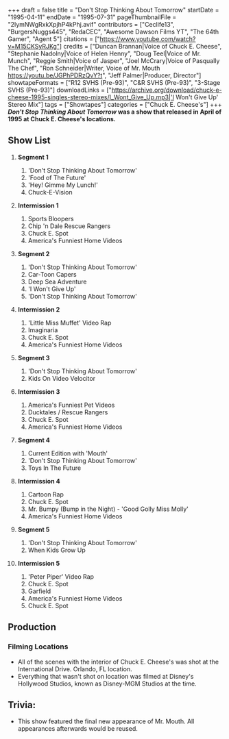 +++
draft = false
title = "Don't Stop Thinking About Tomorrow"
startDate = "1995-04-11"
endDate = "1995-07-31"
pageThumbnailFile = "2IymNWgRxkXpjhP4kPhj.avif"
contributors = ["Ceclife13", "BurgersNuggs445", "RedaCEC", "Awesome Dawson Films YT", "The 64th Gamer", "Agent 5"]
citations = ["https://www.youtube.com/watch?v=M15CKSyRJKg"]
credits = ["Duncan Brannan|Voice of Chuck E. Cheese", "Stephanie Nadolny|Voice of Helen Henny", "Doug Teel|Voice of Mr. Munch", "Reggie Smith|Voice of Jasper", "Joel McCrary|Voice of Pasqually The Chef", "Ron Schneider|Writer, Voice of Mr. Mouth https://youtu.be/JGPhPDRzQvY?t", "Jeff Palmer|Producer, Director"]
showtapeFormats = ["R12 SVHS (Pre-93)", "C&R SVHS (Pre-93)", "3-Stage SVHS (Pre-93)"]
downloadLinks = ["https://archive.org/download/chuck-e-cheese-1995-singles-stereo-mixes/I_Wont_Give_Up.mp3|'I Won't Give Up' Stereo Mix"]
tags = ["Showtapes"]
categories = ["Chuck E. Cheese's"]
+++
***Don't Stop Thinking About Tomorrow* was a show that released in April of 1995 at Chuck E. Cheese's locations.**

## Show List

1. **Segment 1**

   1. 'Don't Stop Thinking About Tomorrow'
   2. 'Food of The Future'
   3. 'Hey! Gimme My Lunch!'
   4. Chuck-E-Vision
2. **Intermission 1**

   1. Sports Bloopers
   2. Chip 'n Dale Rescue Rangers
   3. Chuck E. Spot
   4. America's Funniest Home Videos
3. **Segment 2**

   1. 'Don't Stop Thinking About Tomorrow'
   2. Car-Toon Capers
   3. Deep Sea Adventure
   4. 'I Won't Give Up'
   5. 'Don't Stop Thinking About Tomorrow'
4. **Intermission 2**

   1. 'Little Miss Muffet' Video Rap
   2. Imaginaria
   3. Chuck E. Spot
   4. America's Funniest Home Videos
5. **Segment 3**

   1. 'Don't Stop Thinking About Tomorrow'
   2. Kids On Video Velocitor
6. **Intermission 3**

   1. America's Funniest Pet Videos
   2. Ducktales / Rescue Rangers
   3. Chuck E. Spot
   4. America's Funniest Home Videos
7. **Segment 4**

   1. Current Edition with 'Mouth'
   2. 'Don't Stop Thinking About Tomorrow'
   3. Toys In The Future
8. **Intermission 4**

   1. Cartoon Rap
   2. Chuck E. Spot
   3. Mr. Bumpy (Bump in the Night) - 'Good Golly Miss Molly'
   4. America's Funniest Home Videos
9. **Segment 5**

   1. 'Don't Stop Thinking About Tomorrow'
   2. When Kids Grow Up
10. **Intermission 5**

    1. 'Peter Piper' Video Rap
    2. Chuck E. Spot
    3. Garfield
    4. America's Funniest Home Videos
    5. Chuck E. Spot

## Production

### Filming Locations

* All of the scenes with the interior of Chuck E. Cheese's was shot at the International Drive. Orlando, FL location.
* Everything that wasn't shot on location was filmed at Disney's Hollywood Studios, known as Disney-MGM Studios at the time.

## Trivia:

* This show featured the final new appearance of Mr. Mouth. All appearances afterwards would be reused.
